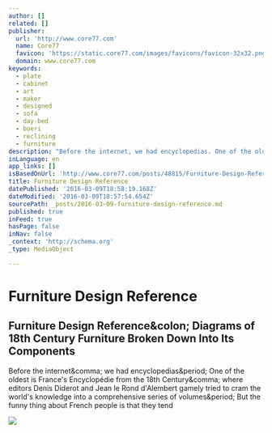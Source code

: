 ```yaml
---
author: []
related: []
publisher:
  url: 'http://www.core77.com'
  name: Core77
  favicon: 'https://static.core77.com/images/favicons/favicon-32x32.png'
  domain: www.core77.com
keywords:
  - plate
  - cabinet
  - art
  - maker
  - designed
  - sofa
  - day-bed
  - boeri
  - reclining
  - furniture
description: "Before the internet, we had encyclopedias. One of the oldest is France's Encyclopédie from the 18th Century, where editors Denis Diderot and Jean le Rond d'Alembert gamely tried to cram the world's knowledge into a comprehensive series of volumes. But the funny thing about French people is that they tend"
inLanguage: en
app_links: []
isBasedOnUrl: 'http://www.core77.com/posts/48815/Furniture-Design-Reference-Diagrams-of-18th-Century-Furniture-Broken-Down-Into-Its-Components'
title: Furniture Design Reference
datePublished: '2016-03-09T18:58:19.168Z'
dateModified: '2016-03-09T18:57:54.654Z'
sourcePath: _posts/2016-03-09-furniture-design-reference.md
published: true
inFeed: true
hasPage: false
inNav: false
_context: 'http://schema.org'
_type: MediaObject

---
```

# Furniture Design Reference

<article style=""><h1>Furniture Design Reference&amp;colon; Diagrams of 18th Century Furniture Broken Down Into Its Components</h1><p>Before the internet&amp;comma; we had encyclopedias&amp;period; One of the oldest is France's Encyclopédie from the 18th Century&amp;comma; where editors Denis Diderot and Jean le Rond d'Alembert gamely tried to cram the world's knowledge into a comprehensive series of volumes&amp;period; But the funny thing about French people is that they tend</p><img src="http://s3files.core77.com/blog/images/lead_n_spotlight/427776_lead_400_48815_.jpeg" /></article>